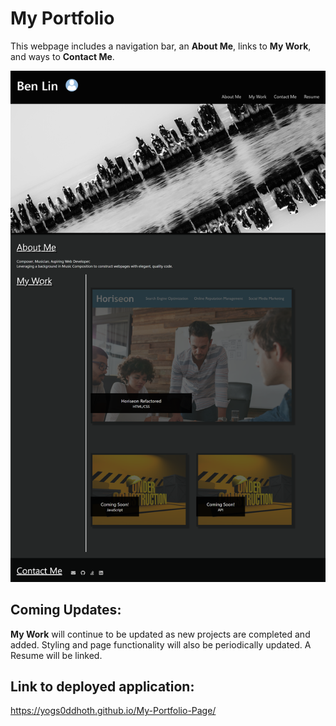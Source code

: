 # My Portfolio

This webpage includes a navigation bar, an **About Me**, links to **My Work**, and ways to **Contact Me**.

![screenshot](./assets/images/Screenshot.png)

## Coming Updates:

**My Work** will continue to be updated as new projects are completed and added. Styling and page functionality will also be periodically updated. A Resume will be linked.

## Link to deployed application:
https://yogs0ddhoth.github.io/My-Portfolio-Page/